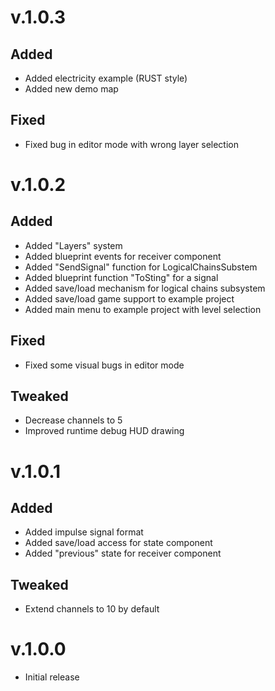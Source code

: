 # v.1.0.3

## Added
- Added electricity example (RUST style)
- Added new demo map

## Fixed
- Fixed bug in editor mode with wrong layer selection

# v.1.0.2

## Added
- Added "Layers" system
- Added blueprint events for receiver component
- Added "SendSignal" function for LogicalChainsSubstem
- Added blueprint function "ToSting" for a signal
- Added save/load mechanism for logical chains subsystem
- Added save/load game support to example project
- Added main menu to example project with level selection

## Fixed
- Fixed some visual bugs in editor mode

## Tweaked
- Decrease channels to 5
- Improved runtime debug HUD drawing

# v.1.0.1

## Added
- Added impulse signal format
- Added save/load access for state component
- Added "previous" state for receiver component 

## Tweaked
- Extend channels to 10 by default

# v.1.0.0

- Initial release